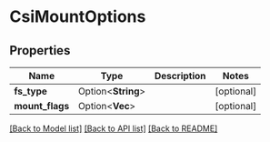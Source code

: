 # CsiMountOptions

## Properties

Name | Type | Description | Notes
------------ | ------------- | ------------- | -------------
**fs_type** | Option<**String**> |  | [optional]
**mount_flags** | Option<**Vec<String>**> |  | [optional]

[[Back to Model list]](../README.md#documentation-for-models) [[Back to API list]](../README.md#documentation-for-api-endpoints) [[Back to README]](../README.md)


